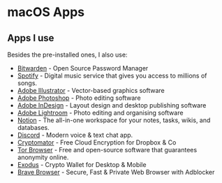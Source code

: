 # macOS Apps

## Apps I use

Besides the pre-installed ones, I also use:

* [Bitwarden](https://bitwarden.com/) - Open Source Password Manager
* [Spotify](https://www.spotify.com/) - Digital music service that gives you access to millions of songs.
* [Adobe Illustrator](https://www.adobe.com/products/illustrator.html) - Vector-based graphics software
* [Adobe Photoshop](https://www.adobe.com/products/photoshop.html) - Photo editing software
* [Adobe InDesign](https://www.adobe.com/products/indesign.html) - Layout design and desktop publishing software
* [Adobe Lightroom](https://www.adobe.com/products/photoshop-lightroom.html) - Photo editing and organising software
* [Notion](https://www.notion.so/) - The all-in-one workspace for your notes, tasks, wikis, and databases.
* [Discord](https://discordapp.com/) - Modern voice & text chat app. 
* [Cryptomator](https://cryptomator.org/) - Free Cloud Encryption for Dropbox & Co
* [Tor Browser](https://www.torproject.org/) - Free and open-source software that guarantees anonymity online.
* [Exodus](https://www.exodus.com/) - Crypto Wallet for Desktop & Mobile
* [Brave Browser](https://brave.com/) - Secure, Fast & Private Web Browser with Adblocker

